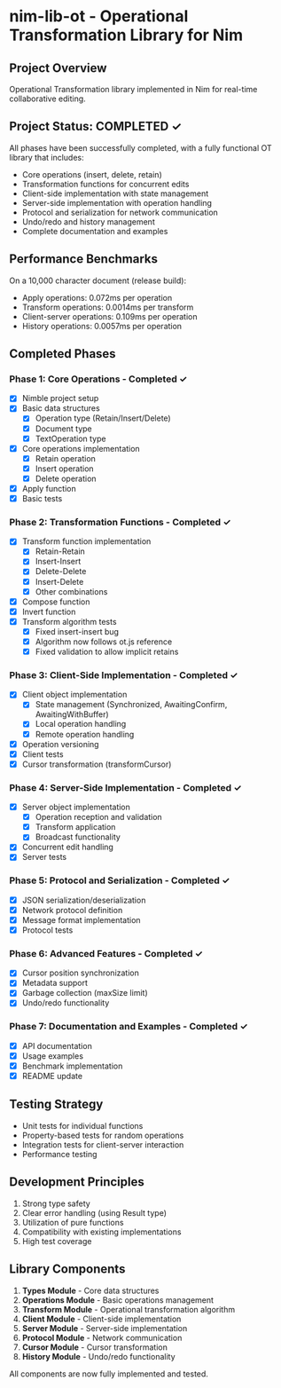 # nim-lib-ot - Operational Transformation Library for Nim

## Project Overview
Operational Transformation library implemented in Nim for real-time collaborative editing.

## Project Status: COMPLETED ✓

All phases have been successfully completed, with a fully functional OT library that includes:

- Core operations (insert, delete, retain)
- Transformation functions for concurrent edits
- Client-side implementation with state management
- Server-side implementation with operation handling
- Protocol and serialization for network communication
- Undo/redo and history management
- Complete documentation and examples

## Performance Benchmarks

On a 10,000 character document (release build):
- Apply operations: 0.072ms per operation
- Transform operations: 0.0014ms per transform
- Client-server operations: 0.109ms per operation
- History operations: 0.0057ms per operation

## Completed Phases

### Phase 1: Core Operations - Completed ✓
- [x] Nimble project setup
- [x] Basic data structures
  - [x] Operation type (Retain/Insert/Delete)
  - [x] Document type
  - [x] TextOperation type
- [x] Core operations implementation
  - [x] Retain operation
  - [x] Insert operation
  - [x] Delete operation
- [x] Apply function
- [x] Basic tests

### Phase 2: Transformation Functions - Completed ✓
- [x] Transform function implementation
  - [x] Retain-Retain
  - [x] Insert-Insert
  - [x] Delete-Delete
  - [x] Insert-Delete
  - [x] Other combinations
- [x] Compose function
- [x] Invert function
- [x] Transform algorithm tests
  - [x] Fixed insert-insert bug
  - [x] Algorithm now follows ot.js reference
  - [x] Fixed validation to allow implicit retains

### Phase 3: Client-Side Implementation - Completed ✓
- [x] Client object implementation
  - [x] State management (Synchronized, AwaitingConfirm, AwaitingWithBuffer)
  - [x] Local operation handling
  - [x] Remote operation handling
- [x] Operation versioning
- [x] Client tests
- [x] Cursor transformation (transformCursor)

### Phase 4: Server-Side Implementation - Completed ✓
- [x] Server object implementation
  - [x] Operation reception and validation
  - [x] Transform application
  - [x] Broadcast functionality
- [x] Concurrent edit handling
- [x] Server tests

### Phase 5: Protocol and Serialization - Completed ✓
- [x] JSON serialization/deserialization
- [x] Network protocol definition
- [x] Message format implementation
- [x] Protocol tests

### Phase 6: Advanced Features - Completed ✓
- [x] Cursor position synchronization
- [x] Metadata support
- [x] Garbage collection (maxSize limit)
- [x] Undo/redo functionality

### Phase 7: Documentation and Examples - Completed ✓
- [x] API documentation
- [x] Usage examples
- [x] Benchmark implementation
- [x] README update

## Testing Strategy
- Unit tests for individual functions
- Property-based tests for random operations
- Integration tests for client-server interaction
- Performance testing

## Development Principles
1. Strong type safety
2. Clear error handling (using Result type)
3. Utilization of pure functions
4. Compatibility with existing implementations
5. High test coverage

## Library Components

1. **Types Module** - Core data structures
2. **Operations Module** - Basic operations management
3. **Transform Module** - Operational transformation algorithm
4. **Client Module** - Client-side implementation
5. **Server Module** - Server-side implementation
6. **Protocol Module** - Network communication
7. **Cursor Module** - Cursor transformation
8. **History Module** - Undo/redo functionality

All components are now fully implemented and tested.